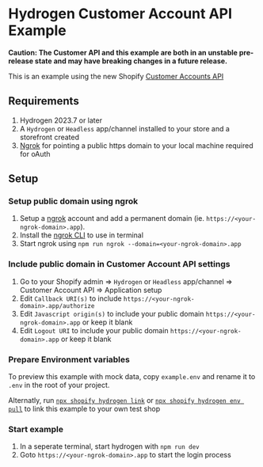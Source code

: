 # Hydrogen Customer Account API Example

**Caution: The Customer API and this example are both in an unstable pre-release state and may have breaking changes in a future release.**

This is an example using the new Shopify [Customer Accounts API](https://shopify.dev/docs/api/customer)

## Requirements

1. Hydrogen 2023.7 or later
1. A `Hydrogen` or `Headless` app/channel installed to your store and a storefront created
1. [Ngrok](https://ngrok.com/) for pointing a public https domain to your local machine required for oAuth

## Setup

### Setup public domain using ngrok

1. Setup a [ngrok](https://ngrok.com/) account and add a permanent domain (ie. `https://<your-ngrok-domain>.app`).
1. Install the [ngrok CLI](https://ngrok.com/download) to use in terminal
1. Start ngrok using `npm run ngrok --domain=<your-ngrok-domain>.app`

### Include public domain in Customer Account API settings

1. Go to your Shopify admin => `Hydrogen` or `Headless` app/channel => Customer Account API => Application setup
1. Edit `Callback URI(s)` to include `https://<your-ngrok-domain>.app/authorize`
1. Edit `Javascript origin(s)` to include your public domain `https://<your-ngrok-domain>.app` or keep it blank
1. Edit `Logout URI` to include your public domain `https://<your-ngrok-domain>.app` or keep it blank

### Prepare Environment variables

To preview this example with mock data, copy `example.env` and rename it to `.env` in the root of your project.

Alternatly, run [`npx shopify hydrogen link`](https://shopify.dev/docs/custom-storefronts/hydrogen/cli#link) or [`npx shopify hydrogen env pull`](https://shopify.dev/docs/custom-storefronts/hydrogen/cli#env-pull) to link this example to your own test shop

### Start example

1. In a seperate terminal, start hydrogen with `npm run dev`
1. Goto `https://<your-ngrok-domain>.app` to start the login process
